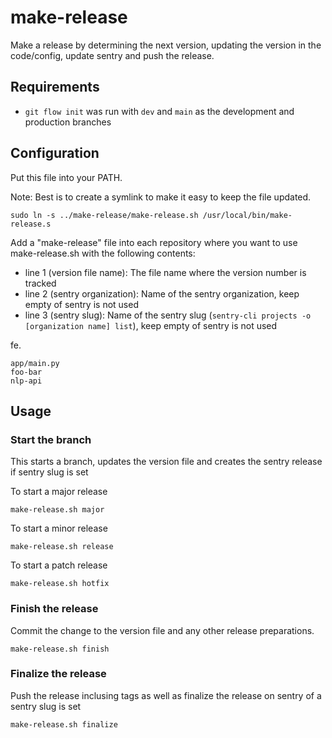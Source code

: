 # make-release

Make a release by determining the next version, updating the version in the code/config, update sentry and push the release.

## Requirements

* `git flow init` was run with `dev` and `main` as the development and production branches

## Configuration

Put this file into your PATH.

Note: Best is to create a symlink to make it easy to keep the file updated.

```
sudo ln -s ../make-release/make-release.sh /usr/local/bin/make-release.s
```

Add a "make-release" file into each repository where you want to use make-release.sh with the following contents:

* line 1 (version file name): The file name where the version number is tracked
* line 2 (sentry organization): Name of the sentry organization, keep empty of sentry is not used
* line 3 (sentry slug): Name of the sentry slug (`sentry-cli projects -o [organization name] list`), keep empty of sentry is not used

fe.

```
app/main.py
foo-bar
nlp-api
```

## Usage

### Start the branch

This starts a branch, updates the version file and creates the sentry release if sentry slug is set

To start a major release

```
make-release.sh major
```

To start a minor release

```
make-release.sh release
```

To start a patch release

```
make-release.sh hotfix
```

### Finish the release

Commit the change to the version file and any other release preparations.

```
make-release.sh finish
```

### Finalize the release

Push the release inclusing tags as well as finalize the release on sentry of a sentry slug is set

```
make-release.sh finalize
```